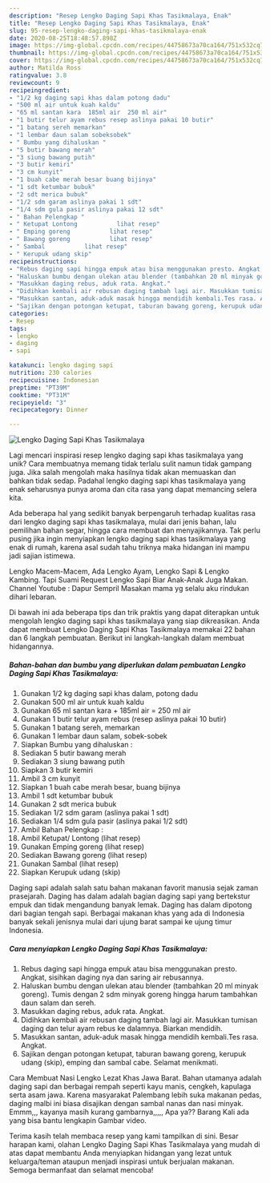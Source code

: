 ```yaml
---
description: "Resep Lengko Daging Sapi Khas Tasikmalaya, Enak"
title: "Resep Lengko Daging Sapi Khas Tasikmalaya, Enak"
slug: 95-resep-lengko-daging-sapi-khas-tasikmalaya-enak
date: 2020-08-25T18:48:57.898Z
image: https://img-global.cpcdn.com/recipes/44758673a70ca164/751x532cq70/lengko-daging-sapi-khas-tasikmalaya-foto-resep-utama.jpg
thumbnail: https://img-global.cpcdn.com/recipes/44758673a70ca164/751x532cq70/lengko-daging-sapi-khas-tasikmalaya-foto-resep-utama.jpg
cover: https://img-global.cpcdn.com/recipes/44758673a70ca164/751x532cq70/lengko-daging-sapi-khas-tasikmalaya-foto-resep-utama.jpg
author: Matilda Ross
ratingvalue: 3.8
reviewcount: 9
recipeingredient:
- "1/2 kg daging sapi khas dalam potong dadu"
- "500 ml air untuk kuah kaldu"
- "65 ml santan kara  185ml air  250 ml air"
- "1 butir telur ayam rebus resep aslinya pakai 10 butir"
- "1 batang sereh memarkan"
- "1 lembar daun salam sobeksobek"
- " Bumbu yang dihaluskan "
- "5 butir bawang merah"
- "3 siung bawang putih"
- "3 butir kemiri"
- "3 cm kunyit"
- "1 buah cabe merah besar buang bijinya"
- "1 sdt ketumbar bubuk"
- "2 sdt merica bubuk"
- "1/2 sdm garam aslinya pakai 1 sdt"
- "1/4 sdm gula pasir aslinya pakai 12 sdt"
- " Bahan Pelengkap "
- " Ketupat Lontong           lihat resep"
- " Emping goreng           lihat resep"
- " Bawang goreng           lihat resep"
- " Sambal           lihat resep"
- " Kerupuk udang skip"
recipeinstructions:
- "Rebus daging sapi hingga empuk atau bisa menggunakan presto. Angkat, sisihkan daging nya dan saring air rebusannya."
- "Haluskan bumbu dengan ulekan atau blender (tambahkan 20 ml minyak goreng). Tumis dengan 2 sdm minyak goreng hingga harum tambahkan daun salam dan sereh."
- "Masukkan daging rebus, aduk rata. Angkat."
- "Didihkan kembali air rebusan daging tambah lagi air. Masukkan tumisan daging dan telur ayam rebus ke dalamnya. Biarkan mendidih."
- "Masukkan santan, aduk-aduk masak hingga mendidih kembali.Tes rasa. Angkat."
- "Sajikan dengan potongan ketupat, taburan bawang goreng, kerupuk udang (skip), emping dan sambal cabe. Selamat menikmati."
categories:
- Resep
tags:
- lengko
- daging
- sapi

katakunci: lengko daging sapi 
nutrition: 230 calories
recipecuisine: Indonesian
preptime: "PT39M"
cooktime: "PT31M"
recipeyield: "3"
recipecategory: Dinner

---
```



![Lengko Daging Sapi Khas Tasikmalaya](https://img-global.cpcdn.com/recipes/44758673a70ca164/751x532cq70/lengko-daging-sapi-khas-tasikmalaya-foto-resep-utama.jpg)

Lagi mencari inspirasi resep lengko daging sapi khas tasikmalaya yang unik? Cara membuatnya memang tidak terlalu sulit namun tidak gampang juga. Jika salah mengolah maka hasilnya tidak akan memuaskan dan bahkan tidak sedap. Padahal lengko daging sapi khas tasikmalaya yang enak seharusnya punya aroma dan cita rasa yang dapat memancing selera kita.

Ada beberapa hal yang sedikit banyak berpengaruh terhadap kualitas rasa dari lengko daging sapi khas tasikmalaya, mulai dari jenis bahan, lalu pemilihan bahan segar, hingga cara membuat dan menyajikannya. Tak perlu pusing jika ingin menyiapkan lengko daging sapi khas tasikmalaya yang enak di rumah, karena asal sudah tahu triknya maka hidangan ini mampu jadi sajian istimewa.

Lengko Macem-Macem, Ada Lengko Ayam, Lengko Sapi &amp; Lengko Kambing. Tapi Suami Request Lengko Sapi Biar Anak-Anak Juga Makan. Channel Youtube : Dapur Sempril Masakan mama yg selalu aku rindukan dihari lebaran.


Di bawah ini ada beberapa tips dan trik praktis yang dapat diterapkan untuk mengolah lengko daging sapi khas tasikmalaya yang siap dikreasikan. Anda dapat membuat Lengko Daging Sapi Khas Tasikmalaya memakai 22 bahan dan 6 langkah pembuatan. Berikut ini langkah-langkah dalam membuat hidangannya.

<!--inarticleads1-->

##### Bahan-bahan dan bumbu yang diperlukan dalam pembuatan Lengko Daging Sapi Khas Tasikmalaya:

1. Gunakan 1/2 kg daging sapi khas dalam, potong dadu
1. Gunakan 500 ml air untuk kuah kaldu
1. Gunakan 65 ml santan kara + 185ml air = 250 ml air
1. Gunakan 1 butir telur ayam rebus (resep aslinya pakai 10 butir)
1. Gunakan 1 batang sereh, memarkan
1. Gunakan 1 lembar daun salam, sobek-sobek
1. Siapkan  Bumbu yang dihaluskan :
1. Sediakan 5 butir bawang merah
1. Sediakan 3 siung bawang putih
1. Siapkan 3 butir kemiri
1. Ambil 3 cm kunyit
1. Siapkan 1 buah cabe merah besar, buang bijinya
1. Ambil 1 sdt ketumbar bubuk
1. Gunakan 2 sdt merica bubuk
1. Sediakan 1/2 sdm garam (aslinya pakai 1 sdt)
1. Sediakan 1/4 sdm gula pasir (aslinya pakai 1/2 sdt)
1. Ambil  Bahan Pelengkap :
1. Ambil  Ketupat/ Lontong           (lihat resep)
1. Gunakan  Emping goreng           (lihat resep)
1. Sediakan  Bawang goreng           (lihat resep)
1. Gunakan  Sambal           (lihat resep)
1. Siapkan  Kerupuk udang (skip)


Daging sapi adalah salah satu bahan makanan favorit manusia sejak zaman prasejarah. Daging has dalam adalah bagian daging sapi yang bertekstur empuk dan tidak mengandung banyak lemak. Daging has dalam dipotong dari bagian tengah sapi. Berbagai makanan khas yang ada di Indonesia banyak sekali jenisnya mulai dari ujung barat sampai ke ujung timur Indonesia. 

<!--inarticleads2-->

##### Cara menyiapkan Lengko Daging Sapi Khas Tasikmalaya:

1. Rebus daging sapi hingga empuk atau bisa menggunakan presto. Angkat, sisihkan daging nya dan saring air rebusannya.
1. Haluskan bumbu dengan ulekan atau blender (tambahkan 20 ml minyak goreng). Tumis dengan 2 sdm minyak goreng hingga harum tambahkan daun salam dan sereh.
1. Masukkan daging rebus, aduk rata. Angkat.
1. Didihkan kembali air rebusan daging tambah lagi air. Masukkan tumisan daging dan telur ayam rebus ke dalamnya. Biarkan mendidih.
1. Masukkan santan, aduk-aduk masak hingga mendidih kembali.Tes rasa. Angkat.
1. Sajikan dengan potongan ketupat, taburan bawang goreng, kerupuk udang (skip), emping dan sambal cabe. Selamat menikmati.


Cara Membuat Nasi Lengko Lezat Khas Jawa Barat. Bahan utamanya adalah daging sapi dan berbagai rempah seperti kayu manis, cengkeh, kapulaga serta asam jawa. Karena masyarakat Palembang lebih suka makanan pedas, daging malbi ini biasa disajikan dengan sambal nanas dan nasi minyak. Emmm,,, kayanya masih kurang gambarnya,,,,, Apa ya?? Barang Kali ada yang bisa bantu lengkapin Gambar video. 

Terima kasih telah membaca resep yang kami tampilkan di sini. Besar harapan kami, olahan Lengko Daging Sapi Khas Tasikmalaya yang mudah di atas dapat membantu Anda menyiapkan hidangan yang lezat untuk keluarga/teman ataupun menjadi inspirasi untuk berjualan makanan. Semoga bermanfaat dan selamat mencoba!
